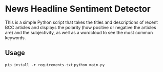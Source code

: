 # News Headline Sentiment Detector

This is a simple Python script that takes the titles and descriptions of recent BCC articles and displays the polarity (how positive or negative the articles are) and the subjectivity, as well as a wordcloud to see the most common keywords.

## Usage
```pip install -r requirements.txt```
```python main.py```
